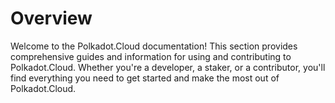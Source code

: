 
# Overview

Welcome to the Polkadot.Cloud documentation! This section provides comprehensive guides and information for using and contributing to Polkadot.Cloud. Whether you're a developer, a staker, or a contributor, you'll find everything you need to get started and make the most out of Polkadot.Cloud.

